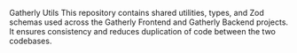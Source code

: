 Gatherly Utils
This repository contains shared utilities, types, and Zod schemas used across the Gatherly Frontend and Gatherly Backend projects. It ensures consistency and reduces duplication of code between the two codebases.
